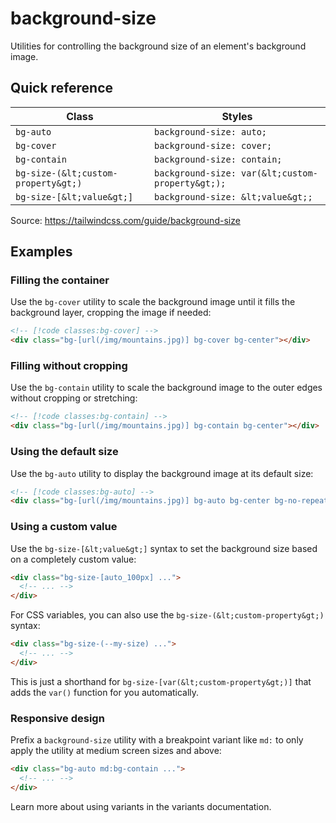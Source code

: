 # background-size

Utilities for controlling the background size of an element's background image.

## Quick reference

| Class | Styles |
|---|---|
| `bg-auto` | `background-size: auto;` |
| `bg-cover` | `background-size: cover;` |
| `bg-contain` | `background-size: contain;` |
| `bg-size-(&lt;custom-property&gt;)` | `background-size: var(&lt;custom-property&gt;);` |
| `bg-size-[&lt;value&gt;]` | `background-size: &lt;value&gt;;` |

Source: https://tailwindcss.com/guide/background-size

## Examples

### Filling the container

Use the `bg-cover` utility to scale the background image until it fills the background layer, cropping the image if needed:

```html
<!-- [!code classes:bg-cover] -->
<div class="bg-[url(/img/mountains.jpg)] bg-cover bg-center"></div>
```

### Filling without cropping

Use the `bg-contain` utility to scale the background image to the outer edges without cropping or stretching:

```html
<!-- [!code classes:bg-contain] -->
<div class="bg-[url(/img/mountains.jpg)] bg-contain bg-center"></div>
```

### Using the default size

Use the `bg-auto` utility to display the background image at its default size:

```html
<!-- [!code classes:bg-auto] -->
<div class="bg-[url(/img/mountains.jpg)] bg-auto bg-center bg-no-repeat"></div>
```

### Using a custom value

Use the `bg-size-[&lt;value&gt;]` syntax to set the background size based on a completely custom value:

```html
<div class="bg-size-[auto_100px] ...">
  <!-- ... -->
</div>
```

For CSS variables, you can also use the `bg-size-(&lt;custom-property&gt;)` syntax:

```html
<div class="bg-size-(--my-size) ...">
  <!-- ... -->
</div>
```

This is just a shorthand for `bg-size-[var(&lt;custom-property&gt;)]` that adds the `var()` function for you automatically.

### Responsive design

Prefix a `background-size` utility with a breakpoint variant like `md:` to only apply the utility at medium screen sizes and above:

```html
<div class="bg-auto md:bg-contain ...">
  <!-- ... -->
</div>
```

Learn more about using variants in the variants documentation.
